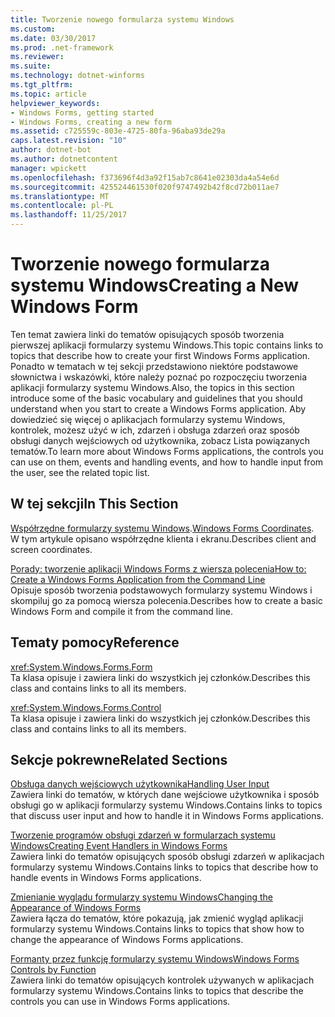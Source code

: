 ```yaml
---
title: Tworzenie nowego formularza systemu Windows
ms.custom: 
ms.date: 03/30/2017
ms.prod: .net-framework
ms.reviewer: 
ms.suite: 
ms.technology: dotnet-winforms
ms.tgt_pltfrm: 
ms.topic: article
helpviewer_keywords:
- Windows Forms, getting started
- Windows Forms, creating a new form
ms.assetid: c725559c-803e-4725-80fa-96aba93de29a
caps.latest.revision: "10"
author: dotnet-bot
ms.author: dotnetcontent
manager: wpickett
ms.openlocfilehash: f373696f4d3a92f15ab7c8641e02303da4a54e6d
ms.sourcegitcommit: 425524461530f020f9747492b42f8cd72b011ae7
ms.translationtype: MT
ms.contentlocale: pl-PL
ms.lasthandoff: 11/25/2017
---
```

# <a name="creating-a-new-windows-form"></a><span data-ttu-id="c100d-102">Tworzenie nowego formularza systemu Windows</span><span class="sxs-lookup"><span data-stu-id="c100d-102">Creating a New Windows Form</span></span>
<span data-ttu-id="c100d-103">Ten temat zawiera linki do tematów opisujących sposób tworzenia pierwszej aplikacji formularzy systemu Windows.</span><span class="sxs-lookup"><span data-stu-id="c100d-103">This topic contains links to topics that describe how to create your first Windows Forms application.</span></span> <span data-ttu-id="c100d-104">Ponadto w tematach w tej sekcji przedstawiono niektóre podstawowe słownictwa i wskazówki, które należy poznać po rozpoczęciu tworzenia aplikacji formularzy systemu Windows.</span><span class="sxs-lookup"><span data-stu-id="c100d-104">Also, the topics in this section introduce some of the basic vocabulary and guidelines that you should understand when you start to create a Windows Forms application.</span></span> <span data-ttu-id="c100d-105">Aby dowiedzieć się więcej o aplikacjach formularzy systemu Windows, kontrolek, możesz użyć w ich, zdarzeń i obsługa zdarzeń oraz sposób obsługi danych wejściowych od użytkownika, zobacz Lista powiązanych tematów.</span><span class="sxs-lookup"><span data-stu-id="c100d-105">To learn more about Windows Forms applications, the controls you can use on them, events and handling events, and how to handle input from the user, see the related topic list.</span></span>  
  
## <a name="in-this-section"></a><span data-ttu-id="c100d-106">W tej sekcji</span><span class="sxs-lookup"><span data-stu-id="c100d-106">In This Section</span></span>  
 <span data-ttu-id="c100d-107">[Współrzędne formularzy systemu Windows](../../../docs/framework/winforms/windows-forms-coordinates.md).</span><span class="sxs-lookup"><span data-stu-id="c100d-107">[Windows Forms Coordinates](../../../docs/framework/winforms/windows-forms-coordinates.md).</span></span>  
 <span data-ttu-id="c100d-108">W tym artykule opisano współrzędne klienta i ekranu.</span><span class="sxs-lookup"><span data-stu-id="c100d-108">Describes client and screen coordinates.</span></span>  
  
 [<span data-ttu-id="c100d-109">Porady: tworzenie aplikacji Windows Forms z wiersza polecenia</span><span class="sxs-lookup"><span data-stu-id="c100d-109">How to: Create a Windows Forms Application from the Command Line</span></span>](../../../docs/framework/winforms/how-to-create-a-windows-forms-application-from-the-command-line.md)  
 <span data-ttu-id="c100d-110">Opisuje sposób tworzenia podstawowych formularzy systemu Windows i skompiluj go za pomocą wiersza polecenia.</span><span class="sxs-lookup"><span data-stu-id="c100d-110">Describes how to create a basic Windows Form and compile it from the command line.</span></span>  
  
## <a name="reference"></a><span data-ttu-id="c100d-111">Tematy pomocy</span><span class="sxs-lookup"><span data-stu-id="c100d-111">Reference</span></span>  
 <xref:System.Windows.Forms.Form>  
 <span data-ttu-id="c100d-112">Ta klasa opisuje i zawiera linki do wszystkich jej członków.</span><span class="sxs-lookup"><span data-stu-id="c100d-112">Describes this class and contains links to all its members.</span></span>  
  
 <xref:System.Windows.Forms.Control>  
 <span data-ttu-id="c100d-113">Ta klasa opisuje i zawiera linki do wszystkich jej członków.</span><span class="sxs-lookup"><span data-stu-id="c100d-113">Describes this class and contains links to all its members.</span></span>  
  
## <a name="related-sections"></a><span data-ttu-id="c100d-114">Sekcje pokrewne</span><span class="sxs-lookup"><span data-stu-id="c100d-114">Related Sections</span></span>  
 [<span data-ttu-id="c100d-115">Obsługa danych wejściowych użytkownika</span><span class="sxs-lookup"><span data-stu-id="c100d-115">Handling User Input</span></span>](../../../docs/framework/winforms/controls/handling-user-input.md)  
 <span data-ttu-id="c100d-116">Zawiera linki do tematów, w których dane wejściowe użytkownika i sposób obsługi go w aplikacji formularzy systemu Windows.</span><span class="sxs-lookup"><span data-stu-id="c100d-116">Contains links to topics that discuss user input and how to handle it in Windows Forms applications.</span></span>  
  
 [<span data-ttu-id="c100d-117">Tworzenie programów obsługi zdarzeń w formularzach systemu Windows</span><span class="sxs-lookup"><span data-stu-id="c100d-117">Creating Event Handlers in Windows Forms</span></span>](../../../docs/framework/winforms/creating-event-handlers-in-windows-forms.md)  
 <span data-ttu-id="c100d-118">Zawiera linki do tematów opisujących sposób obsługi zdarzeń w aplikacjach formularzy systemu Windows.</span><span class="sxs-lookup"><span data-stu-id="c100d-118">Contains links to topics that describe how to handle events in Windows Forms applications.</span></span>  
  
 [<span data-ttu-id="c100d-119">Zmienianie wyglądu formularzy systemu Windows</span><span class="sxs-lookup"><span data-stu-id="c100d-119">Changing the Appearance of Windows Forms</span></span>](../../../docs/framework/winforms/changing-the-appearance-of-windows-forms.md)  
 <span data-ttu-id="c100d-120">Zawiera łącza do tematów, które pokazują, jak zmienić wygląd aplikacji formularzy systemu Windows.</span><span class="sxs-lookup"><span data-stu-id="c100d-120">Contains links to topics that show how to change the appearance of Windows Forms applications.</span></span>  
  
 [<span data-ttu-id="c100d-121">Formanty przez funkcję formularzy systemu Windows</span><span class="sxs-lookup"><span data-stu-id="c100d-121">Windows Forms Controls by Function</span></span>](../../../docs/framework/winforms/controls/windows-forms-controls-by-function.md)  
 <span data-ttu-id="c100d-122">Zawiera linki do tematów opisujących kontrolek używanych w aplikacjach formularzy systemu Windows.</span><span class="sxs-lookup"><span data-stu-id="c100d-122">Contains links to topics that describe the controls you can use in Windows Forms applications.</span></span>
